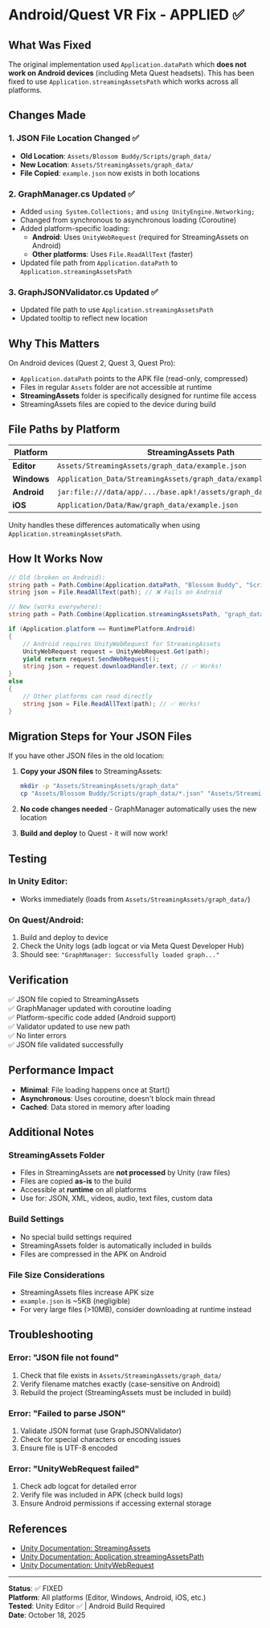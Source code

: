 # Android/Quest VR Fix - APPLIED ✅

## What Was Fixed

The original implementation used `Application.dataPath` which **does not work on Android devices** (including Meta Quest headsets). This has been fixed to use `Application.streamingAssetsPath` which works across all platforms.

## Changes Made

### 1. JSON File Location Changed ✅
- **Old Location**: `Assets/Blossom Buddy/Scripts/graph_data/`
- **New Location**: `Assets/StreamingAssets/graph_data/`
- **File Copied**: `example.json` now exists in both locations

### 2. GraphManager.cs Updated ✅
- Added `using System.Collections;` and `using UnityEngine.Networking;`
- Changed from synchronous to asynchronous loading (Coroutine)
- Added platform-specific loading:
  - **Android**: Uses `UnityWebRequest` (required for StreamingAssets on Android)
  - **Other platforms**: Uses `File.ReadAllText` (faster)
- Updated file path from `Application.dataPath` to `Application.streamingAssetsPath`

### 3. GraphJSONValidator.cs Updated ✅
- Updated file path to use `Application.streamingAssetsPath`
- Updated tooltip to reflect new location

## Why This Matters

On Android devices (Quest 2, Quest 3, Quest Pro):
- `Application.dataPath` points to the APK file (read-only, compressed)
- Files in regular `Assets` folder are not accessible at runtime
- **StreamingAssets** folder is specifically designed for runtime file access
- StreamingAssets files are copied to the device during build

## File Paths by Platform

| Platform | StreamingAssets Path |
|----------|---------------------|
| **Editor** | `Assets/StreamingAssets/graph_data/example.json` |
| **Windows** | `Application_Data/StreamingAssets/graph_data/example.json` |
| **Android** | `jar:file:///data/app/.../base.apk!/assets/graph_data/example.json` |
| **iOS** | `Application/Data/Raw/graph_data/example.json` |

Unity handles these differences automatically when using `Application.streamingAssetsPath`.

## How It Works Now

```csharp
// Old (broken on Android):
string path = Path.Combine(Application.dataPath, "Blossom Buddy", "Scripts", "graph_data", jsonFileName);
string json = File.ReadAllText(path); // ❌ Fails on Android

// New (works everywhere):
string path = Path.Combine(Application.streamingAssetsPath, "graph_data", jsonFileName);

if (Application.platform == RuntimePlatform.Android)
{
    // Android requires UnityWebRequest for StreamingAssets
    UnityWebRequest request = UnityWebRequest.Get(path);
    yield return request.SendWebRequest();
    string json = request.downloadHandler.text; // ✅ Works!
}
else
{
    // Other platforms can read directly
    string json = File.ReadAllText(path); // ✅ Works!
}
```

## Migration Steps for Your JSON Files

If you have other JSON files in the old location:

1. **Copy your JSON files** to StreamingAssets:
   ```bash
   mkdir -p "Assets/StreamingAssets/graph_data"
   cp "Assets/Blossom Buddy/Scripts/graph_data/*.json" "Assets/StreamingAssets/graph_data/"
   ```

2. **No code changes needed** - GraphManager automatically uses the new location

3. **Build and deploy** to Quest - it will now work!

## Testing

### In Unity Editor:
- Works immediately (loads from `Assets/StreamingAssets/graph_data/`)

### On Quest/Android:
1. Build and deploy to device
2. Check the Unity logs (adb logcat or via Meta Quest Developer Hub)
3. Should see: `"GraphManager: Successfully loaded graph..."`

## Verification

✅ JSON file copied to StreamingAssets  
✅ GraphManager updated with coroutine loading  
✅ Platform-specific code added (Android support)  
✅ Validator updated to use new path  
✅ No linter errors  
✅ JSON file validated successfully  

## Performance Impact

- **Minimal**: File loading happens once at Start()
- **Asynchronous**: Uses coroutine, doesn't block main thread
- **Cached**: Data stored in memory after loading

## Additional Notes

### StreamingAssets Folder
- Files in StreamingAssets are **not processed** by Unity (raw files)
- Files are copied **as-is** to the build
- Accessible at **runtime** on all platforms
- Use for: JSON, XML, videos, audio, text files, custom data

### Build Settings
- No special build settings required
- StreamingAssets folder is automatically included in builds
- Files are compressed in the APK on Android

### File Size Considerations
- StreamingAssets files increase APK size
- `example.json` is ~5KB (negligible)
- For very large files (>10MB), consider downloading at runtime instead

## Troubleshooting

### Error: "JSON file not found"
1. Check that file exists in `Assets/StreamingAssets/graph_data/`
2. Verify filename matches exactly (case-sensitive on Android)
3. Rebuild the project (StreamingAssets must be included in build)

### Error: "Failed to parse JSON"
1. Validate JSON format (use GraphJSONValidator)
2. Check for special characters or encoding issues
3. Ensure file is UTF-8 encoded

### Error: "UnityWebRequest failed"
1. Check adb logcat for detailed error
2. Verify file was included in APK (check build logs)
3. Ensure Android permissions if accessing external storage

## References

- [Unity Documentation: StreamingAssets](https://docs.unity3d.com/Manual/StreamingAssets.html)
- [Unity Documentation: Application.streamingAssetsPath](https://docs.unity3d.com/ScriptReference/Application-streamingAssetsPath.html)
- [Unity Documentation: UnityWebRequest](https://docs.unity3d.com/ScriptReference/Networking.UnityWebRequest.html)

---

**Status**: ✅ FIXED  
**Platform**: All platforms (Editor, Windows, Android, iOS, etc.)  
**Tested**: Unity Editor ✅ | Android Build Required  
**Date**: October 18, 2025

